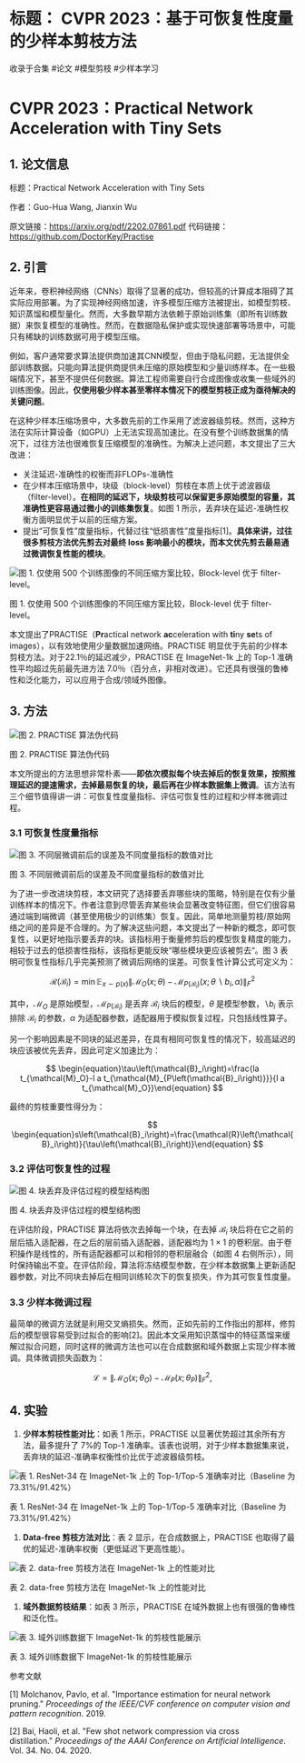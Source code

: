 # 标题： CVPR 2023：基于可恢复性度量的少样本剪枝方法

收录于合集 #论文 #模型剪枝 #少样本学习

# CVPR 2023：Practical Network Acceleration with Tiny Sets

## 1. 论文信息

标题：Practical Network Acceleration with Tiny Sets

作者：Guo-Hua Wang, Jianxin Wu

原文链接：https://arxiv.org/pdf/2202.07861.pdf
代码链接：https://github.com/DoctorKey/Practise

## 2. 引言

近年来，卷积神经网络（CNNs）取得了显著的成功，但较高的计算成本阻碍了其实际应用部署。为了实现神经网络加速，许多模型压缩方法被提出，如模型剪枝、知识蒸馏和模型量化。然而，大多数早期方法依赖于原始训练集（即所有训练数据）来恢复模型的准确性。然而，在数据隐私保护或实现快速部署等场景中，可能只有稀缺的训练数据可用于模型压缩。

例如，客户通常要求算法提供商加速其CNN模型，但由于隐私问题，无法提供全部训练数据。只能向算法提供商提供未压缩的原始模型和少量训练样本。在一些极端情况下，甚至不提供任何数据。算法工程师需要自行合成图像或收集一些域外的训练图像。因此，**仅使用极少样本甚至零样本情况下的模型剪枝正成为亟待解决的关键问题**。

在这种少样本压缩场景中，大多数先前的工作采用了滤波器级剪枝。然而，这种方法在实际计算设备（如GPU）上无法实现高加速比。在没有整个训练数据集的情况下，过往方法也很难恢复压缩模型的准确性。为解决上述问题，本文提出了三大改进：

- 关注延迟-准确性的权衡而非FLOPs-准确性
- 在少样本压缩场景中，块级（block-level）剪枝在本质上优于滤波器级（filter-level）。**在相同的延迟下，块级剪枝可以保留更多原始模型的容量，其准确性更容易通过微小的训练集恢复**。如图 1 所示，丢弃块在延迟-准确性权衡方面明显优于以前的压缩方案。
- 提出“可恢复性”度量指标，代替过往“低损害性”度量指标[1]。**具体来讲，过往很多剪枝方法优先剪去对最终 loss 影响最小的模块，而本文优先剪去最易通过微调恢复性能的模块**。

![图 1. 仅使用 500 个训练图像的不同压缩方案比较，Block-level 优于 filter-level。](https://img-blog.csdnimg.cn/ef393c033acf4a76843ac95aa9522e22.png#pic_center)

图 1. 仅使用 500 个训练图像的不同压缩方案比较，Block-level 优于 filter-level。

本文提出了PRACTISE（**Pr**actical network **ac**celeration with **ti**ny **se**ts of images），以有效地使用少量数据加速网络。PRACTISE 明显优于先前的少样本剪枝方法。对于22.1％的延迟减少，PRACTISE 在 ImageNet-1k 上的 Top-1 准确性平均超过先前最先进方法 7.0％（百分点，非相对改进）。它还具有很强的鲁棒性和泛化能力，可以应用于合成/领域外图像。

## 3. 方法

![图 2. PRACTISE 算法伪代码](https://img-blog.csdnimg.cn/d5649bad7fee4961a94d5120951216f5.png#pic_center)

图 2. PRACTISE 算法伪代码

本文所提出的方法思想非常朴素——**即依次模拟每个块去掉后的恢复效果，按照推理延迟的提速需求，去掉最易恢复的块，最后再在少样本数据集上微调**。该方法有三个细节值得讲一讲：可恢复性度量指标、评估可恢复性的过程和少样本微调过程。

### 3.1 可恢复性度量指标

![图 3. 不同层微调前后的误差及不同度量指标的数值对比](https://img-blog.csdnimg.cn/cb200a3aa4e246c9b5a096c53b29fcc3.png#pic_center)

图 3. 不同层微调前后的误差及不同度量指标的数值对比

为了进一步改进块剪枝，本文研究了选择要丢弃哪些块的策略，特别是在仅有少量训练样本的情况下。作者注意到尽管丢弃某些块会显著改变特征图，但它们很容易通过端到端微调（甚至使用极少的训练集）恢复。因此，简单地测量剪枝/原始网络之间的差异是不合理的。为了解决这些问题，本文提出了一种新的概念，即可恢复性，以更好地指示要丢弃的块。该指标用于衡量修剪后的模型恢复精度的能力，相较于过去的低损害性指标，该指标更能反映“哪些模块更应该被剪去“。图 3 表明可恢复性指标几乎完美预测了微调后网络的误差。可恢复性计算公式可定义为：

$$
\begin{equation}\mathcal{R}\left(\mathcal{B}_i\right)=\min \mathbb{E}_{x \sim p(x)}\left\|\mathcal{M}_O(x ; \theta)-\mathcal{M}_{P\left(\mathcal{B}_i\right)}\left(x ; \theta \backslash b_i, \alpha\right)\right\|_F^2\end{equation}
$$

其中，$\mathcal{M}_O$ 是原始模型，$\mathcal{M}_{P\left(\mathcal{B}_i\right)}$ 是丢弃 $\mathcal{B}_i$ 块后的模型，$\theta$ 是模型参数，$\backslash b_i$ 表示排除 $\mathcal{B}_i$ 的参数，$\alpha$  为适配器参数，适配器用于模拟恢复过程，只包括线性算子。

另一个影响因素是不同块的延迟差异，在具有相同可恢复性的情况下，较高延迟的块应该被优先丢弃，因此可定义加速比为：

$$
\begin{equation}\tau\left(\mathcal{B}_i\right)=\frac{la t_{\mathcal{M}_O}-l a t_{\mathcal{M}_{P\left(\mathcal{B}_i\right)}}}{l a t_{\mathcal{M}_O}}\end{equation}
$$

最终的剪枝重要性得分为：

$$
\begin{equation}s\left(\mathcal{B}_i\right)=\frac{\mathcal{R}\left(\mathcal{B}_i\right)}{\tau\left(\mathcal{B}_i\right)}\end{equation}
$$

### 3.2 评估可恢复性的过程

![图 4. 块丢弃及评估过程的模型结构图](https://img-blog.csdnimg.cn/43baeb5b82fd419195b4c5b06610f366.png#pic_center)

图 4. 块丢弃及评估过程的模型结构图

在评估阶段，PRACTISE 算法将依次去掉每一个块，在去掉 $\mathcal{B}_i$ 块后将在它之前的层后插入适配器，在之后的层前插入适配器，适配器均为 $1 \times 1$ 的卷积层。由于卷积操作是线性的，所有适配器都可以和相邻的卷积层融合（如图 4 右侧所示），同时保持输出不变。在评估阶段，算法将冻结模型参数，在少样本数据集上更新适配器参数，对比不同块去掉后在相同训练轮次下的恢复损失，作为其可恢复性度量。

### 3.3 少样本微调过程

最简单的微调方法就是利用交叉熵损失。然而，正如先前的工作指出的那样，修剪后的模型很容易受到过拟合的影响[2]。因此本文采用知识蒸馏中的特征蒸馏来缓解过拟合问题，同时这样的微调方法也可以在合成数据和域外数据上实现少样本微调。具体微调损失函数为：

$$
\begin{equation}\mathcal{L}=\left\|\mathcal{M}_O\left(x ; \theta_O\right)-\mathcal{M}_P\left(x ; \theta_P\right)\right\|_F^2,\end{equation}
$$

## 4. 实验

1. **少样本剪枝性能对比**：如表 1 所示，PRACTISE 以显著优势超过其余所有方法，最多提升了 7%的 Top-1 准确率。该表也说明，对于少样本数据集来说，丢弃块的延迟-准确率权衡性价比优于滤波器级剪枝。

![表 1. ResNet-34 在 ImageNet-1k 上的 Top-1/Top-5 准确率对比（Baseline 为 73.31%/91.42%）](https://img-blog.csdnimg.cn/2a9c8b60fd96444291f87711f692400f.png#pic_center)

表 1. ResNet-34 在 ImageNet-1k 上的 Top-1/Top-5 准确率对比（Baseline 为 73.31%/91.42%）

1. **Data-free 剪枝方法对比**：表 2 显示，在合成数据上，PRACTISE 也取得了最优的延迟-准确率权衡（更低延迟下更高性能）。

![表 2. data-free 剪枝方法在 ImageNet-1k 上的性能对比](https://img-blog.csdnimg.cn/4648d1be9cfa46b18aa6c1d6686266d7.png#pic_center)

表 2. data-free 剪枝方法在 ImageNet-1k 上的性能对比

1. **域外数据剪枝结果**：如表 3 所示，PRACTISE 在域外数据上也有很强的鲁棒性和泛化性。

![表 3. 域外训练数据下 ImageNet-1k 的剪枝性能展示](https://img-blog.csdnimg.cn/077e95fbfda1441ab57a6c3b973ea4c8.png#pic_center)

表 3. 域外训练数据下 ImageNet-1k 的剪枝性能展示

参考文献

[1] Molchanov, Pavlo, et al. "Importance estimation for neural network pruning." *Proceedings of the IEEE/CVF conference on computer vision and pattern recognition*. 2019.

[2] Bai, Haoli, et al. "Few shot network compression via cross distillation." *Proceedings of the AAAI Conference on Artificial Intelligence*. Vol. 34. No. 04. 2020.
